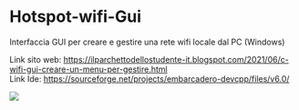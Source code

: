 # Hotspot-wifi-Gui
Interfaccia GUI per creare e gestire una rete wifi locale dal PC (Windows)

Link sito web: https://ilparchettodellostudente-it.blogspot.com/2021/06/c-wifi-gui-creare-un-menu-per-gestire.html <br>
Link Ide: https://sourceforge.net/projects/embarcadero-devcpp/files/v6.0/

![](https://1.bp.blogspot.com/-a58Y44mHLos/YM5M7w2T3qI/AAAAAAAAAkk/vlfZYD2EzysaPR1T6PUaMTCes4T_CngBwCLcBGAsYHQ/s394/Desktop_wifi_wifi-gui.png)
